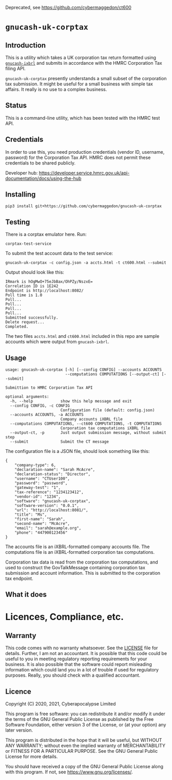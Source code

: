 
Deprecated, see https://github.com/cybermaggedon/ct600

# `gnucash-uk-corptax`

## Introduction

This is a utility which takes a UK corporation tax return formatted using
[`gnucash-ixbrl`](https://github.com/cybermaggedon/gnucash-ixbrl) and
submits in accordance with the HMRC Corporation Tax filing API.

`gnucash-uk-corptax` presently understands a small subset of the corporation
tax submission.  It might be useful for a small business with simple tax
affairs.  It really is no use to a complex business.

## Status

This is a command-line utility, which has been tested with the HMRC test API.

## Credentials

In order to use this, you need production credentials (vendor ID, username,
password) for the Corporation Tax API.  HMRC does not permit these
credentials to be shared publicly.

Developer hub: 
https://developer.service.hmrc.gov.uk/api-documentation/docs/using-the-hub

## Installing

```
pip3 install git+https://github.com/cybermaggedon/gnucash-uk-corptax
```

## Testing

There is a corptax emulator here.  Run:

```
corptax-test-service
```

To submit the test account data to the test service:

```
gnucash-uk-corptax -c config.json -a accts.html -t ct600.html --submit
```

Output should look like this:
```
IRmark is hOgMwO+75eJbBax/OhPZy/NszxE=
Correlation ID is 1E242
Endpoint is http://localhost:8082/
Poll time is 1.0
Poll...
Poll...
Poll...
Poll...
Submitted successfully.
Delete request...
Completed.
```

The two files `accts.html` and `ct600.html` included in this repo
are sample accounts which were output from `gnucash-ixbrl`.

## Usage

```
usage: gnucash-uk-corptax [-h] [--config CONFIG] --accounts ACCOUNTS
                          --computations COMPUTATIONS [--output-ct] [--submit]

Submittion to HMRC Corporation Tax API

optional arguments:
  -h, --help            show this help message and exit
  --config CONFIG, -c CONFIG
                        Configuration file (default: config.json)
  --accounts ACCOUNTS, -a ACCOUNTS
                        Company accounts iXBRL file
  --computations COMPUTATIONS, --ct600 COMPUTATIONS, -t COMPUTATIONS
                        Corporation tax computations iXBRL file
  --output-ct, -p       Just output submission message, without submit step
  --submit              Submit the CT message
```

The configuration file is a JSON file, should look something like this:

```
{
    "company-type": 6,
    "declaration-name": "Sarah McAcre",
    "declaration-status": "Director",
    "username": "CTUser100",
    "password": "password",
    "gateway-test": "1",
    "tax-reference": "1234123412",
    "vendor-id": "1234",
    "software": "gnucash-uk-corptax",
    "software-version": "0.0.1",
    "url": "http://localhost:8081/",
    "title": "Ms",
    "first-name": "Sarah",
    "second-name": "McAcre",
    "email": "sarah@example.org",
    "phone": "447900123456"
}
```

The accounts file is an iXBRL-formatted company accounts file.  The
computations file is an iXBRL-formatted corporation tax computations.

Corporation tax data is read from the corporation tax computations, and
used to construct the GovTalkMessage containing corporation tax submission
and account information.  This is submitted to the corporation tax
endpoint.

## What it does

# Licences, Compliance, etc.

## Warranty

This code comes with no warranty whatsoever.  See the [LICENSE](LICENCE) file
for details.  Further, I am not an accountant.  It is possible that this code
could be useful to you in meeting regulatory reporting requirements for your
business.  It is also possible that the software could report misleading
information which could land you in a lot of trouble if used for regulatory
purposes.  Really, you should check with a qualified accountant.

## Licence

Copyright (C) 2020, 2021, Cyberapocalypse Limited

This program is free software: you can redistribute it and/or modify
it under the terms of the GNU General Public License as published by
the Free Software Foundation, either version 3 of the License, or
(at your option) any later version.

This program is distributed in the hope that it will be useful,
but WITHOUT ANY WARRANTY; without even the implied warranty of
MERCHANTABILITY or FITNESS FOR A PARTICULAR PURPOSE.  See the
GNU General Public License for more details.

You should have received a copy of the GNU General Public License
along with this program.  If not, see <https://www.gnu.org/licenses/>.

